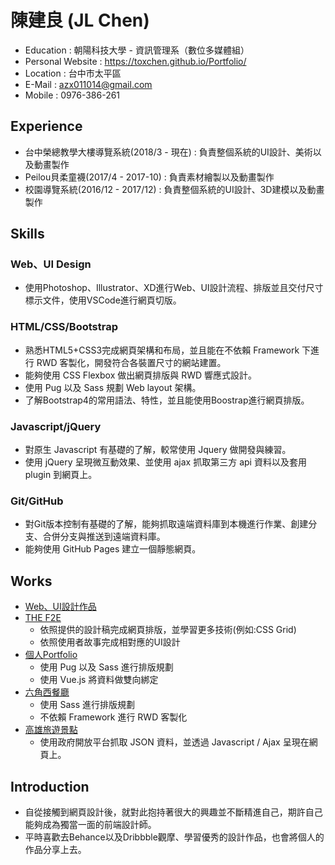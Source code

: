 # 陳建良 (JL Chen)
* Education : 朝陽科技大學 - 資訊管理系（數位多媒體組）
* Personal Website : https://toxchen.github.io/Portfolio/
* Location : 台中市太平區
* E-Mail : azx011014@gmail.com
* Mobile : 0976-386-261

## Experience
* 台中榮總教學大樓導覽系統(2018/3 - 現在) : 負責整個系統的UI設計、美術以及動畫製作
* Peilou貝柔童襪(2017/4 - 2017-10) : 負責素材繪製以及動畫製作
* 校園導覽系統(2016/12 - 2017/12) : 負責整個系統的UI設計、3D建模以及動畫製作

## Skills
### Web、UI Design
* 使用Photoshop、Illustrator、XD進行Web、UI設計流程、排版並且交付尺寸標示文件，使用VSCode進行網頁切版。

### HTML/CSS/Bootstrap
* 熟悉HTML5+CSS3完成網頁架構和布局，並且能在不依賴 Framework 下進行 RWD 客製化，開發符合各裝置尺寸的網站建置。
* 能夠使用 CSS Flexbox 做出網頁排版與 RWD 響應式設計。
* 使用 Pug 以及 Sass 規劃 Web layout 架構。
* 了解Bootstrap4的常用語法、特性，並且能使用Boostrap進行網頁排版。
### Javascript/jQuery
* 對原生 Javascript 有基礎的了解，較常使用 Jquery 做開發與練習。
* 使用 jQuery 呈現微互動效果、並使用 ajax 抓取第三方 api 資料以及套用 plugin 到網頁上。
### Git/GitHub
* 對Git版本控制有基礎的了解，能夠抓取遠端資料庫到本機進行作業、創建分支、合併分支與推送到遠端資料庫。
* 能夠使用 GitHub Pages 建立一個靜態網頁。

## Works
* [Web、UI設計作品](https://www.behance.net/azx011014fa1e)
* [THE F2E](https://github.com/ToxChen/THE-F2E)
  * 依照提供的設計稿完成網頁排版，並學習更多技術(例如:CSS Grid)
  * 依照使用者故事完成相對應的UI設計
* [個人Portfolio](https://toxchen.github.io/Portfolio/)
  * 使用 Pug 以及 Sass 進行排版規劃
  * 使用 Vue.js 將資料做雙向綁定
* [六角西餐廳](https://toxchen.github.io/HexRestaurant/)
  * 使用 Sass 進行排版規劃
  * 不依賴 Framework 進行 RWD 客製化
* [高雄旅遊景點](https://toxchen.github.io/KaohsiungTravel/)
  * 使用政府開放平台抓取 JSON 資料，並透過 Javascript / Ajax 呈現在網頁上。

## Introduction
* 自從接觸到網頁設計後，就對此抱持著很大的興趣並不斷精進自己，期許自己能夠成為獨當一面的前端設計師。
* 平時喜歡去Behance以及Dribbble觀摩、學習優秀的設計作品，也會將個人的作品分享上去。

